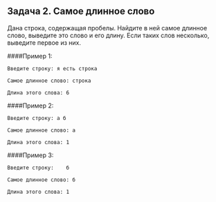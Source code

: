 ## Задача 2. Самое длинное слово
Дана строка, содержащая пробелы. Найдите в ней самое длинное слово, выведите  это слово и его длину. Если таких слов несколько, выведите первое из них.

####Пример 1:
```
Введите строку: я есть строка

Самое длинное слово: строка

Длина этого слова: 6
```
####Пример 2:
```
Введите строку: а б

Самое длинное слово: а

Длина этого слова: 1
```
####Пример 3:
```
Введите строку:    б

Самое длинное слово: б

Длина этого слова: 1
```
